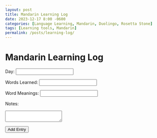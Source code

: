 ```yaml
---
layout: post
title: Mandarin Learning Log
date: 2023-12-17 8:00 -0600
categories: [Language Learning, Mandarin, Duolingo, Rosetta Stone]
tags: [Learning tools, Mandarin]
permalink: /posts/learning-log/
---
```




# Mandarin Learning Log

<div id="learning-log-container" style="text-align: center;"></div>

<form id="learning-log-form">
  <label for="day">Day:</label>
  <input type="number" id="day" required>

  <label for="words-learned">Words Learned:</label>
  <input type="text" id="words-learned" required>

  <label for="word-meanings">Word Meanings:</label>
  <input type="text" id="word-meanings" required>

  <label for="notes">Notes:</label>
  <textarea id="notes" required></textarea>

  <button type="button" onclick="addEntry()">Add Entry</button>
</form>

<script>
  document.addEventListener('DOMContentLoaded', function () {
    let learningLogData = [];

    function generateTable(data) {
      const tableContainer = document.getElementById('learning-log-container');
      const table = document.createElement('table');
      const headerRow = table.insertRow(0);

      for (const key in data[0]) {
        const header = document.createElement('th');
        header.textContent = key.charAt(0).toUpperCase() + key.slice(1);
        headerRow.appendChild(header);
      }

      for (let i = 0; i < data.length; i++) {
        const row = table.insertRow();
        for (const key in data[i]) {
          const cell = row.insertCell();
          cell.textContent = data[i][key];
        }

        const editCell = row.insertCell();
        const editButton = document.createElement('button');
        editButton.textContent = 'Edit';
        editButton.onclick = function () { editEntry(i); };
        editCell.appendChild(editButton);

        const deleteCell = row.insertCell();
        const deleteButton = document.createElement('button');
        deleteButton.textContent = 'Delete';
        deleteButton.onclick = function () { deleteEntry(i); };
        deleteCell.appendChild(deleteButton);
      }

      tableContainer.innerHTML = '';
      tableContainer.appendChild(table);
    }

    function addEntry() {
      const day = document.getElementById('day').value;
      const wordsLearned = document.getElementById('words-learned').value;
      const wordMeanings = document.getElementById('word-meanings').value;
      const notes = document.getElementById('notes').value;

      if (day && wordsLearned && wordMeanings && notes) {
        const newEntry = { day: day, 'words learned': wordsLearned, 'word meanings': wordMeanings, notes: notes };
        learningLogData.push(newEntry);
        generateTable(learningLogData);
      } else {
        alert('Please fill in all fields.');
      }
    }

    function editEntry(index) {
      const entry = learningLogData[index];
      document.getElementById('day').value = entry.day;
      document.getElementById('words-learned').value = entry['words learned'];
      document.getElementById('word-meanings').value = entry['word meanings'];
      document.getElementById('notes').value = entry.notes;

      learningLogData.splice(index, 1);
      generateTable(learningLogData);
    }

    function deleteEntry(index) {
      learningLogData.splice(index, 1);
      generateTable(learningLogData);
    }

    generateTable(learningLogData);
  });
</script>
